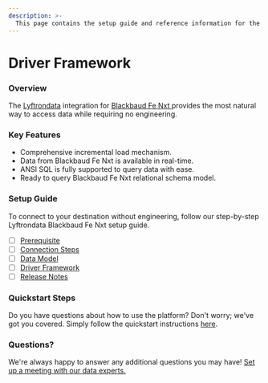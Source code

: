 ```yaml
---
description: >-
  This page contains the setup guide and reference information for the Blackbaud Fe Nxt source connector.
---
```


# Driver Framework

### Overview

The [Lyftrondata](https://www.lyftrondata.com/) integration for [Blackbaud Fe Nxt](https://www.lyftrondata.com/integration/blackbaud-fe-nxt/)[ ](https://www.lyftrondata.com/integration/blackbaud-fe-nxt/)provides the most natural way to access data while requiring no engineering.

### Key Features

* Comprehensive incremental load mechanism.
* Data from Blackbaud Fe Nxt is available in real-time.&#x20;
* ANSI SQL is fully supported to query data with ease.
* Ready to query Blackbaud Fe Nxt relational schema model.

### Setup Guide

To connect to your destination without engineering, follow our step-by-step Lyftrondata Blackbaud Fe Nxt setup guide.

* [ ] [Prerequisite](../../finance-analytics/blackbaud-fe-nxt/prerequisite.md)
* [ ] [Connection Steps](../../finance-analytics/blackbaud-fe-nxt/connection-steps.md)
* [ ] [Data Model](../../finance-analytics/blackbaud-fe-nxt/data-model/)
* [ ] [Driver Framework](../../finance-analytics/blackbaud-fe-nxt/driver-framework/)
* [ ] [Release Notes](../../finance-analytics/blackbaud-fe-nxt/release-notes.md)

### Quickstart Steps

Do you have questions about how to use the platform? Don't worry; we've got you covered. Simply follow the quickstart instructions [here](../../../quickstart-steps.md).

### Questions? <a href="#questions" id="questions"></a>

We're always happy to answer any additional questions you may have! [Set up a meeting with our data experts.](https://www.lyftrondata.com/book-a-meeting/)


